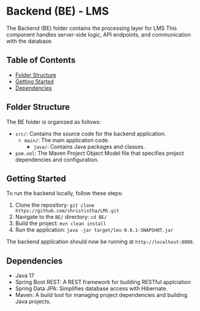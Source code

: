 # Backend (BE) - LMS

The Backend (BE) folder contains the processing layer for LMS This component handles server-side logic, API endpoints, and communication with the database.

## Table of Contents

- [Folder Structure](#folder-structure)
- [Getting Started](#getting-started)
- [Dependencies](#dependencies)

## Folder Structure

The BE folder is organized as follows:

- `src/`: Contains the source code for the backend application.
  - `main/`: The main application code.
    - `java/`: Contains Java packages and classes.
- `pom.xml`: The Maven Project Object Model file that specifies project dependencies and configuration.

## Getting Started

To run the backend locally, follow these steps:

1. Clone the repository: `git clone https://github.com/shrististha/LMS.git`
2. Navigate to the `BE/` directory: `cd BE/`
3. Build the project: `mvn clean install`
4. Run the application: `java -jar target/lms-0.0.1-SNAPSHOT.jar`

The backend application should now be running at `http://localhost:8080`.


## Dependencies

- Java 17
- Spring Boot REST: A REST framework for building RESTful applciation
- Spring Data JPA: Simplifies database access with Hibernate.
- Maven: A build tool for managing project dependencies and building Java projects.
